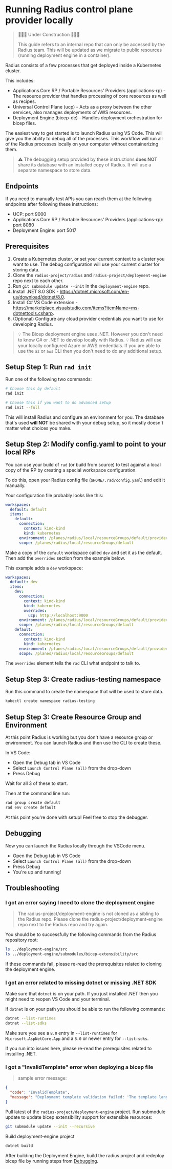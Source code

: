 # Running Radius control plane provider locally

> 🚧🚧🚧 Under Construction 🚧🚧🚧
>
> This guide refers to an internal repo that can only be accessed by the Radius team. This will be updated as we migrate to public resources (running deployment engine in a container).

Radius consists of a few processes that get deployed inside a Kubernetes cluster.

 This includes:

- Applications.Core RP / Portable Resources' Providers (applications-rp) - The resource provider that handles processing of core resources as well as recipes.
- Universal Control Plane (ucp) - Acts as a proxy between the other services, also manages deployments of AWS resources.
- Deployment Engine (bicep-de) - Handles deployment orchestration for bicep files.

The easiest way to get started is to launch Radius using VS Code. This will give you the ability to debug all of the processes. This workflow will run all of the Radius processes locally on your computer without containerizing them.

> ⚠️ The debugging setup provided by these instructions **does NOT** share its database with an installed copy of Radius. It will use a separate namespace to store data.

## Endpoints

If you need to manually test APIs you can reach them at the following endpoints after following these instructions:

- UCP: port 9000
- Applications.Core RP / Portable Resources' Providers (applications-rp): port 8080
- Deployment Engine: port 5017

## Prerequisites

1. Create a Kubernetes cluster, or set your current context to a cluster you want to use. The debug configuration will use your current cluster for storing data.
2. Clone the `radius-project/radius` and `radius-project/deployment-engine` repo next to each other.
3. Run `git submodule update --init` in the `deployment-engine` repo.
4. Install .NET 8.0 SDK - <https://dotnet.microsoft.com/en-us/download/dotnet/8.0>.
5. Install C# VS Code extension - <https://marketplace.visualstudio.com/items?itemName=ms-dotnettools.csharp>.
6. (Optional) Configure any cloud provider credentials you want to use for developing Radius.
  
> 💡 The Bicep deployment engine uses .NET. However you don't need to know C# or .NET to develop locally with Radius.
> 💡 Radius will use your locally configured Azure or AWS credentials. If you are able to use the `az` or `aws` CLI then you don't need to do any additional setup.

## Setup Step 1: Run `rad init`

Run one of the following two commands:

```sh
# Choose this by default
rad init

# Choose this if you want to do advanced setup
rad init --full
```

This will install Radius and configure an environment for you. The database that's used **will NOT** be shared with your debug setup, so it mostly doesn't matter what choices you make.


## Setup Step 2: Modify config.yaml to point to your local RPs

You can use your build of `rad` (or build from source) to test against a local copy of the RP by creating a special workspace configuration.

To do this, open your Radius config file (`$HOME/.rad/config.yaml`) and edit it manually.

Your configuration file probably looks like this:

```yaml
workspaces:
  default: default
  items:
    default:
      connection:
        context: kind-kind
        kind: kubernetes
      environment: /planes/radius/local/resourceGroups/default/providers/Applications.Core/environments/default
      scope: /planes/radius/local/resourceGroups/default
```

Make a copy of the `default` workspace called `dev` and set it as the default. Then add the `overrides` section from the example below. 

 This example adds a `dev` workspace:

```yaml
workspaces:
  default: dev
  items:
    dev:
      connection:
        context: kind-kind
        kind: kubernetes
        overrides:
          ucp: http://localhost:9000
      environment: /planes/radius/local/resourceGroups/default/providers/Applications.Core/environments/default
      scope: /planes/radius/local/resourceGroups/default
    default:
      connection:
        context: kind-kind
        kind: kubernetes
      environment: /planes/radius/local/resourceGroups/default/providers/Applications.Core/environments/default
      scope: /planes/radius/local/resourceGroups/default
```

The `overrides` element tells the `rad` CLI what endpoint to talk to.

## Setup Step 3: Create radius-testing namespace

Run this command to create the namespace that will be used to store data.

```sh
kubectl create namespace radius-testing
```

## Setup Step 3: Create Resource Group and Environment

At this point Radius is working but you don't have a resource group or environment. You can launch Radius and then use the CLI to create these.

In VS Code:

- Open the Debug tab in VS Code
- Select `Launch Control Plane (all)` from the drop-down
- Press Debug

Wait for all 3 of these to start.

Then at the command line run:

```sh
rad group create default
rad env create default
```

At this point you're done with setup! Feel free to stop the debugger.

## Debugging

Now you can launch the Radius locally through the VSCode menu.

- Open the Debug tab in VS Code
- Select `Launch Control Plane (all)` from the drop-down
- Press Debug
- You're up and running!

## Troubleshooting

### I got an error saying I need to clone the deployment engine

> The radius-project/deployment-engine is not cloned as a sibling to the Radius repo. Please clone the radius-project/deployment-engine repo next to the Radius repo and try again.

You should be to successfully the following commands from the Radius repository root:

```sh
ls ../deployment-engine/src
ls ../deployment-engine/submodules/bicep-extensibility/src
```

If these commands fail, please re-read the prerequisites related to cloning the deployment engine.

### I got an error related to missing dotnet or missing .NET SDK

Make sure that `dotnet` is on your path. If you just installed .NET then you might need to reopen VS Code and your terminal.

If `dotnet` is on your path you should be able to run the following commands:

```sh
dotnet --list-runtimes
dotnet --list-sdks
```

Make sure you see a `8.0` entry in `--list-runtimes` for `Microsoft.AspNetCore.App` and a `8.0` or newer entry for `--list-sdks`.

If you run into issues here, please re-read the prerequisites related to installing .NET.

### I got a "InvalidTemplate" error when deploying a bicep file

> sample error message:
```json
{
  "code": "InvalidTemplate",
  "message": "Deployment template validation failed: 'The template language version '2.1-experimental' is not recognized.'.",
}
```

Pull latest of the `radius-project/deployment-engine` project.
Run submodule update to update bicep extensibility support for extensible resources:

```bash
git submodule update --init --recursive
```

Build deployment-engine project

```bash
dotnet build
```

After building the Deployment Engine, build the radius project and redeploy bicep file by running steps from [Debugging](#debugging).